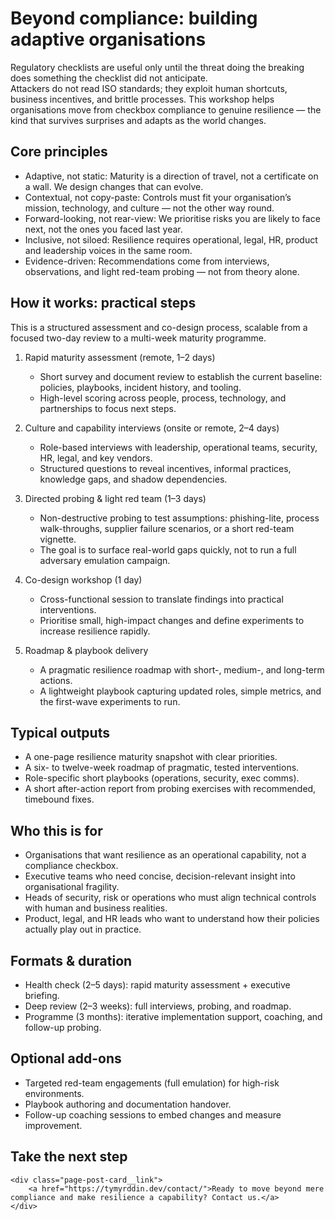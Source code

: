 # Beyond compliance: building adaptive organisations

Regulatory checklists are useful only until the threat doing the breaking does something the checklist did not anticipate.  
Attackers do not read ISO standards; they exploit human shortcuts, business incentives, and brittle processes. This workshop helps organisations move from checkbox compliance to genuine resilience — the kind that survives surprises and adapts as the world changes.

## Core principles

* Adaptive, not static: Maturity is a direction of travel, not a certificate on a wall. We design changes that can evolve.  
* Contextual, not copy-paste: Controls must fit your organisation’s mission, technology, and culture — not the other way round.  
* Forward-looking, not rear-view: We prioritise risks you are likely to face next, not the ones you faced last year.  
* Inclusive, not siloed: Resilience requires operational, legal, HR, product and leadership voices in the same room.  
* Evidence-driven: Recommendations come from interviews, observations, and light red-team probing — not from theory alone.

## How it works: practical steps

This is a structured assessment and co-design process, scalable from a focused two-day review to a multi-week maturity programme.

1. Rapid maturity assessment (remote, 1–2 days)
   * Short survey and document review to establish the current baseline: policies, playbooks, incident history, and tooling.  
   * High-level scoring across people, process, technology, and partnerships to focus next steps.

2. Culture and capability interviews (onsite or remote, 2–4 days)
   * Role-based interviews with leadership, operational teams, security, HR, legal, and key vendors.  
   * Structured questions to reveal incentives, informal practices, knowledge gaps, and shadow dependencies.

3. Directed probing & light red team (1–3 days)
   * Non-destructive probing to test assumptions: phishing-lite, process walk-throughs, supplier failure scenarios, or a short red-team vignette.  
   * The goal is to surface real-world gaps quickly, not to run a full adversary emulation campaign.

4. Co-design workshop (1 day)
   * Cross-functional session to translate findings into practical interventions.  
   * Prioritise small, high-impact changes and define experiments to increase resilience rapidly.

5. Roadmap & playbook delivery
   * A pragmatic resilience roadmap with short-, medium-, and long-term actions.  
   * A lightweight playbook capturing updated roles, simple metrics, and the first-wave experiments to run.

## Typical outputs

* A one-page resilience maturity snapshot with clear priorities.  
* A six- to twelve-week roadmap of pragmatic, tested interventions.  
* Role-specific short playbooks (operations, security, exec comms).  
* A short after-action report from probing exercises with recommended, timebound fixes.

## Who this is for

* Organisations that want resilience as an operational capability, not a compliance checkbox.  
* Executive teams who need concise, decision-relevant insight into organisational fragility.  
* Heads of security, risk or operations who must align technical controls with human and business realities.  
* Product, legal, and HR leads who want to understand how their policies actually play out in practice.

## Formats & duration

* Health check (2–5 days): rapid maturity assessment + executive briefing.  
* Deep review (2–3 weeks): full interviews, probing, and roadmap.  
* Programme (3 months): iterative implementation support, coaching, and follow-up probing.

## Optional add-ons

* Targeted red-team engagements (full emulation) for high-risk environments.  
* Playbook authoring and documentation handover.  
* Follow-up coaching sessions to embed changes and measure improvement.

## Take the next step

```{raw} html
<div class="page-post-card__link">
    <a href="https://tymyrddin.dev/contact/">Ready to move beyond mere compliance and make resilience a capability? Contact us.</a>
</div>
```
